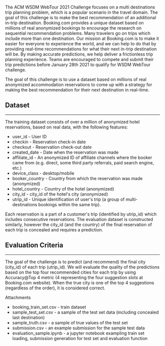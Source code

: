 The ACM WSDM WebTour 2021 Challenge focuses on a multi destinations trip planning problem, which is a popular scenario in the travel domain.
The goal of this challenge is to make the best recommendation of an additional in-trip destination. Booking.com provides a unique dataset based on millions of real anonymized bookings to encourage the research on sequential recommendation problems.
Many travelers go on trips which include more than one destination. Our mission at Booking.com is to make it easier for everyone to experience the world, and we can help to do that by providing real-time recommendations for what their next in-trip destination will be. By making accurate predictions, we help deliver a frictionless trip planning experience.
Teams are encouraged to compete and submit their trip predictions before January 28th 2021 to qualify for WSDM WebTour challenge.

The goal of this challenge is to use a dataset based on millions of real anonymized accommodation reservations to come up with a strategy for making the best recommendation for their next destination in real-time.


## Dataset
-------------------
The training dataset consists of over a million of anonymized hotel reservations, based on real data, with the following features:
- user_id - User ID
- checkin - Reservation check-in date
- checkout - Reservation check-out date
- created_date - Date when the reservation was made
- affiliate_id - An anonymized ID of affiliate channels where the booker came from (e.g. direct, some third party referrals, paid search engine, etc.)
- device_class - desktop/mobile
- booker_country - Country from which the reservation was made (anonymized)
- hotel_country - Country of the hotel (anonymized)
- city_id - city_id of the hotel's city (anonymized)
- utrip_id - Unique identification of user's trip (a group of multi-destinations bookings within the same trip).

Each reservation is a part of a customer's trip (identified by utrip_id) which includes consecutive reservations. 
The evaluation dataset is constructed similarly, however the city_id (and the country) of the final reservation of each trip is concealed and requires a prediction.


## Evaluation Criteria
----------------------
The goal of the challenge is to predict (and recommend) the final city (city_id) of each trip (utrip_id). We will evaluate the quality of the predictions based on the top four recommended cities for each trip by using Accuracy@Top 4 metric (4 representing the four suggestion slots at Booking.com website). When the true city is one of the top 4 suggestions (regardless of the order), it is considered correct.


Attachments
- booking_train_set.csv - train dataset
- sample_test_set.csv - a sample of the test set data (including concealed last destination)
- sample_truth.csv - a sample of true values of the test set
- submission.csv - an example submission for the sample test data
- evaluation_sample.ipynb - a jupyter notebook exampling train set loading, submission generation for test set and evaluation function